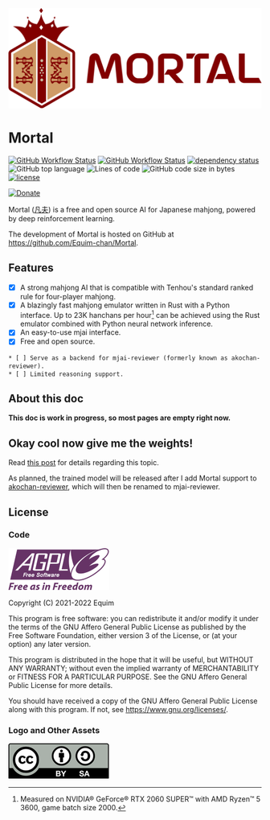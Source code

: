 <p align="center">
  <img src="assets/logo.png"/>
</p>

# Mortal

[![GitHub Workflow Status](https://img.shields.io/github/workflow/status/Equim-chan/Mortal/build-libriichi?label=libriichi)](https://github.com/Equim-chan/Mortal/actions)
[![GitHub Workflow Status](https://img.shields.io/github/workflow/status/Equim-chan/Mortal/deploy-docs?label=docs)](https://mortal.ekyu.moe)
[![dependency status](https://deps.rs/repo/github/Equim-chan/Mortal/status.svg)](https://deps.rs/repo/github/Equim-chan/Mortal)
![GitHub top language](https://img.shields.io/github/languages/top/Equim-chan/Mortal)
![Lines of code](https://img.shields.io/tokei/lines/github/Equim-chan/Mortal)
![GitHub code size in bytes](https://img.shields.io/github/languages/code-size/Equim-chan/Mortal)
[![license](https://img.shields.io/github/license/Equim-chan/Mortal)](https://github.com/Equim-chan/Mortal/blob/main/LICENSE)

[![Donate](https://img.shields.io/badge/Donate-%E2%9D%A4%EF%B8%8F-blue?style=social)](donate.md)

Mortal ([凡夫](https://www.mdbg.net/chinese/dictionary?wdqb=%E5%87%A1%E5%A4%AB)) is a free and open source AI for Japanese mahjong, powered by deep reinforcement learning.

The development of Mortal is hosted on GitHub at <https://github.com/Equim-chan/Mortal>.

## Features
* [x] A strong mahjong AI that is compatible with Tenhou's standard ranked rule for four-player mahjong.
* [x] A blazingly fast mahjong emulator written in Rust with a Python interface. Up to 23K hanchans per hour[^env] can be achieved using the Rust emulator combined with Python neural network inference.
* [x] An easy-to-use mjai interface.
* [x] Free and open source.

```admonish note "WIP features"
* [ ] Serve as a backend for mjai-reviewer (formerly known as akochan-reviewer).
* [ ] Limited reasoning support.
```

## About this doc
**This doc is work in progress, so most pages are empty right now.**

## Okay cool now give me the weights!
Read [this post](https://gist.github.com/Equim-chan/cf3f01735d5d98f1e7be02e94b288c56) for details regarding this topic.

As planned, the trained model will be released after I add Mortal support to [akochan-reviewer](https://github.com/Equim-chan/akochan-reviewer), which will then be renamed to mjai-reviewer.

## License
### Code
[![AGPL-3.0-or-later](assets/agpl.png)](https://github.com/Equim-chan/Mortal/blob/main/LICENSE)

Copyright (C) 2021-2022 Equim

This program is free software: you can redistribute it and/or modify it under the terms of the GNU Affero General Public License as published by the Free Software Foundation, either version 3 of the License, or (at your option) any later version.

This program is distributed in the hope that it will be useful, but WITHOUT ANY WARRANTY; without even the implied warranty of MERCHANTABILITY or FITNESS FOR A PARTICULAR PURPOSE. See the GNU Affero General Public License for more details.

You should have received a copy of the GNU Affero General Public License along with this program. If not, see <https://www.gnu.org/licenses/>.

### Logo and Other Assets
[![CC BY-SA 4.0](assets/by-sa.png)](https://creativecommons.org/licenses/by-sa/4.0/)

[^env]: Measured on NVIDIA® GeForce® RTX 2060 SUPER™ with AMD Ryzen™ 5 3600, game batch size 2000.
